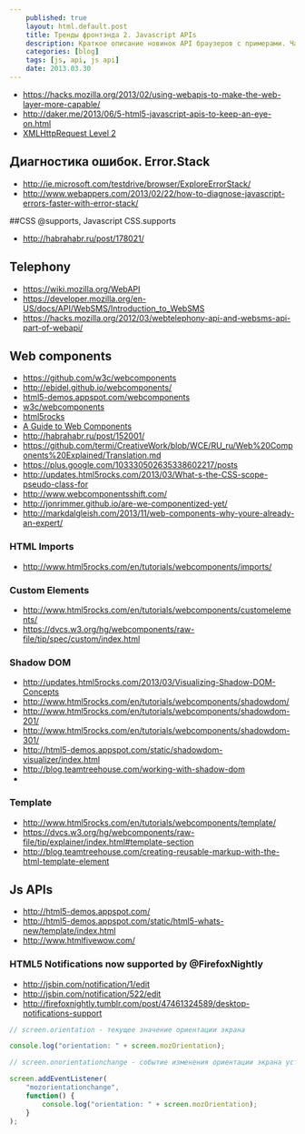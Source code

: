 ```yaml
---
    published: true
    layout: html.default.post
    title: Тренды фронтэнда 2. Javascript APIs
    description: Краткое описание новинок API браузеров с примерами. Часть 2.
    categories: [blog]
    tags: [js, api, js api]
    date: 2013.03.30
---
```


* <https://hacks.mozilla.org/2013/02/using-webapis-to-make-the-web-layer-more-capable/>
* <http://daker.me/2013/06/5-html5-javascript-apis-to-keep-an-eye-on.html>
* [XMLHttpRequest Level 2](http://habrahabr.ru/post/120917/)

## Диагностика ошибок. Error.Stack
* <http://ie.microsoft.com/testdrive/browser/ExploreErrorStack/>
* <http://www.webappers.com/2013/02/22/how-to-diagnose-javascript-errors-faster-with-error-stack/>

##CSS @supports, Javascript CSS.supports
* <http://habrahabr.ru/post/178021/>

## Telephony
* <https://wiki.mozilla.org/WebAPI>
* <https://developer.mozilla.org/en-US/docs/API/WebSMS/Introduction_to_WebSMS>
* <https://hacks.mozilla.org/2012/03/webtelephony-api-and-websms-api-part-of-webapi/>

## Web components

* <https://github.com/w3c/webcomponents>
* <http://ebidel.github.io/webcomponents/>
* [html5-demos.appspot.com/webcomponents](http://html5-demos.appspot.com/static/webcomponents/index.html)
* [w3c/webcomponents](https://dvcs.w3.org/hg/webcomponents/raw-file/tip/explainer/index.html)
* [html5rocks](http://www.html5rocks.com/en/tutorials/#webcomponents)
* [A Guide to Web Components](http://css-tricks.com/modular-future-web-components/)
* <http://habrahabr.ru/post/152001/>
* <https://github.com/termi/CreativeWork/blob/WCE/RU_ru/Web%20Components%20Explained/Translation.md>
* <https://plus.google.com/103330502635338602217/posts>
* <http://updates.html5rocks.com/2013/03/What-s-the-CSS-scope-pseudo-class-for>
* <http://www.webcomponentsshift.com/>
* <http://jonrimmer.github.io/are-we-componentized-yet/>
* <http://markdalgleish.com/2013/11/web-components-why-youre-already-an-expert/>

### HTML Imports
* <http://www.html5rocks.com/en/tutorials/webcomponents/imports/>

### Custom Elements
* <http://www.html5rocks.com/en/tutorials/webcomponents/customelements/>
* <https://dvcs.w3.org/hg/webcomponents/raw-file/tip/spec/custom/index.html>


### Shadow DOM
* <http://updates.html5rocks.com/2013/03/Visualizing-Shadow-DOM-Concepts>
* <http://www.html5rocks.com/en/tutorials/webcomponents/shadowdom/>
* <http://www.html5rocks.com/en/tutorials/webcomponents/shadowdom-201/>
* <http://www.html5rocks.com/en/tutorials/webcomponents/shadowdom-301/>
* <http://html5-demos.appspot.com/static/shadowdom-visualizer/index.html>
* <http://blog.teamtreehouse.com/working-with-shadow-dom>
* 

### Template
* <http://www.html5rocks.com/en/tutorials/webcomponents/template/>
* <https://dvcs.w3.org/hg/webcomponents/raw-file/tip/explainer/index.html#template-section>
* <http://blog.teamtreehouse.com/creating-reusable-markup-with-the-html-template-element>


## Js APIs
* <http://html5-demos.appspot.com/>
* <http://html5-demos.appspot.com/static/html5-whats-new/template/index.html>
* <http://www.htmlfivewow.com/>

### HTML5 Notifications now supported by @FirefoxNightly
* <http://jsbin.com/notification/1/edit>
* <http://jsbin.com/notification/522/edit>
* <http://firefoxnightly.tumblr.com/post/47461324589/desktop-notifications-support>

~~~js
// screen.orientation - текущее значение ориентации экрана

console.log("orientation: " + screen.mozOrientation);

// screen.onorientationchange - событие изменения ориентации экрана устройства

screen.addEventListener(
    "mozorientationchange",
    function() {
        console.log("orientation: " + screen.mozOrientation);
    }
);
~~~
